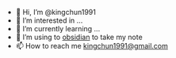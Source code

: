 - 👋 Hi, I’m @kingchun1991
- 👀 I’m interested in ...
- 🌱 I’m currently learning ...
- 📒 I’m using to [obsidian](https://github.com/obsidianmd) to take my note
- 📫 How to reach me kingchun1991@gmail.com

<!---
kingchun1991/kingchun1991 is a ✨ special ✨ repository because its `README.md` (this file) appears on your GitHub profile.
You can click the Preview link to take a look at your changes.
--->
